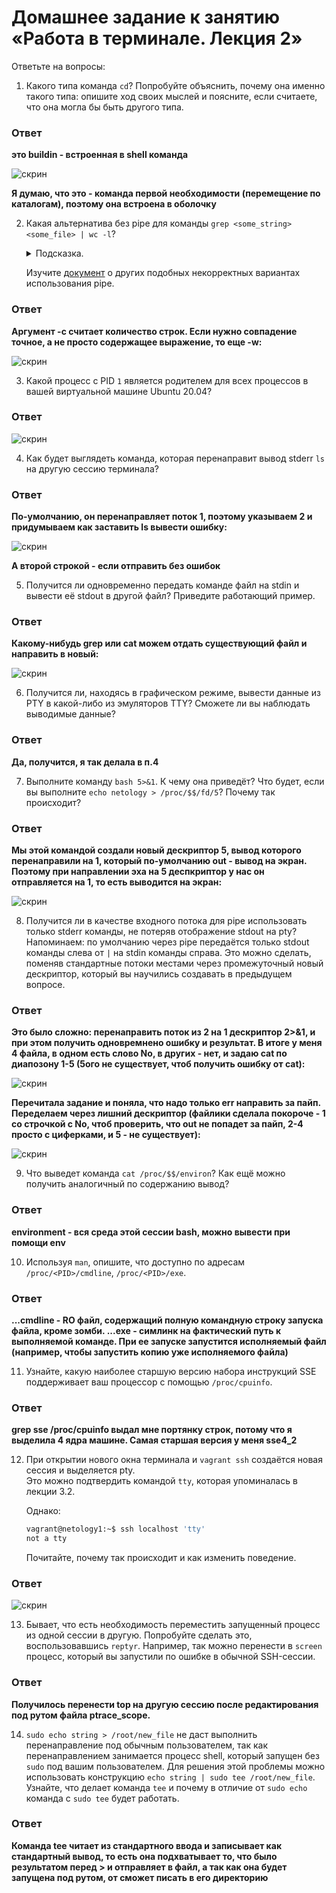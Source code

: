 # Домашнее задание к занятию «Работа в терминале. Лекция 2»


Ответьте на вопросы:

1. Какого типа команда `cd`? Попробуйте объяснить, почему она именно такого типа: опишите ход своих мыслей и поясните, если считаете, что она могла бы быть другого типа.

### Ответ

**это buildin - встроенная в shell команда**

![скрин](https://github.com/Jlljully/devops_netology3/blob/main/Screenshot_1.png "cd")

**Я думаю, что это - команда первой необходимости (перемещение по каталогам), поэтому она встроена в оболочку**


2. Какая альтернатива без pipe для команды `grep <some_string> <some_file> | wc -l`?   

	<details>
	<summary>Подсказка.</summary>

	`man grep` поможет в ответе на этот вопрос. 

	</details>
	
	Изучите [документ](http://www.smallo.ruhr.de/award.html) о других подобных некорректных вариантах использования pipe.

### Ответ

**Аргумент -с считает количество строк. Если нужно совпадение точное, а не просто содержащее выражение, то еще -w:**

![скрин](https://github.com/Jlljully/devops_netology3/blob/main/Screenshot_2.png "grep")


3. Какой процесс с PID `1` является родителем для всех процессов в вашей виртуальной машине Ubuntu 20.04?

### Ответ

![скрин](https://github.com/Jlljully/devops_netology3/blob/main/Screenshot_3.png "init")

4. Как будет выглядеть команда, которая перенаправит вывод stderr `ls` на другую сессию терминала?

### Ответ

**По-умолчанию, он перенаправляет поток 1, поэтому указываем 2 и придумываем как заставить ls вывести ошибку:**

![скрин](https://github.com/Jlljully/devops_netology3/blob/main/Screenshot_4.png "ls")

**А второй строкой - если отправить без ошибок**

5. Получится ли одновременно передать команде файл на stdin и вывести её stdout в другой файл? Приведите работающий пример.

### Ответ

**Какому-нибудь grep или cat можем отдать существующий файл и направить в новый:**

![скрин](https://github.com/Jlljully/devops_netology3/blob/main/Screenshot_5.png "in>out")

6. Получится ли, находясь в графическом режиме, вывести данные из PTY в какой-либо из эмуляторов TTY? Сможете ли вы наблюдать выводимые данные?

### Ответ

**Да, получится, я так делала в п.4**

7. Выполните команду `bash 5>&1`. К чему она приведёт? Что будет, если вы выполните `echo netology > /proc/$$/fd/5`? Почему так происходит?

### Ответ

**Мы этой командой создали новый дескриптор 5, вывод которого перенаправили на 1, который по-умолчанию out - вывод на экран. Поэтому при направлении эха на 5 деспкриптор у нас он отправляется на 1, то есть выводится на экран:** 

![скрин](https://github.com/Jlljully/devops_netology3/blob/main/Screenshot_6.png "5=1") 

8. Получится ли в качестве входного потока для pipe использовать только stderr команды, не потеряв отображение stdout на pty?  
Напоминаем: по умолчанию через pipe передаётся только stdout команды слева от `|` на stdin команды справа.
Это можно сделать, поменяв стандартные потоки местами через промежуточный новый дескриптор, который вы научились создавать в предыдущем вопросе.

### Ответ

**Это было сложно: перенаправить поток из 2 на 1 дескриптор 2>&1, и при этом получить одновремнено ошибку и результат. В итоге у меня 4 файла, в одном есть слово No, в других - нет, и задаю cat по диапозону 1-5 (5ого не существует, чтоб получить ошибку от cat):**

![скрин](https://github.com/Jlljully/devops_netology3/blob/main/Screenshot_7.png "err+out") 

**Перечитала задание и поняла, что надо только err направить за пайп. Переделаем через лишний дескриптор (файлики сделала покороче - 1 со строчкой с No, чтоб проверить, что out не попадет за пайп, 2-4 просто с циферками, и 5 - не существует):**

![скрин](https://github.com/Jlljully/devops_netology3/blob/main/Screenshot_8.png "err+out") 

9. Что выведет команда `cat /proc/$$/environ`? Как ещё можно получить аналогичный по содержанию вывод?

### Ответ

**environment - вся среда этой сессии bash, можно вывести при помощи env**

10. Используя `man`, опишите, что доступно по адресам `/proc/<PID>/cmdline`, `/proc/<PID>/exe`.

### Ответ

**...cmdline - RO файл, содержащий полную командную строку запуска файла, кроме зомби. ...exe - симлинк на фактический путь к выполняемой команде. При ее запуске запустится исполняемый файл (например, чтобы запустить копию уже исполняемого файла)**

11. Узнайте, какую наиболее старшую версию набора инструкций SSE поддерживает ваш процессор с помощью `/proc/cpuinfo`.

### Ответ

**grep sse /proc/cpuinfo выдал мне портянку строк, потому что я выделила 4 ядра машине. Самая старшая версия у меня sse4_2**

12. При открытии нового окна терминала и `vagrant ssh` создаётся новая сессия и выделяется pty.  
	Это можно подтвердить командой `tty`, которая упоминалась в лекции 3.2.  
	
	Однако:

    ```bash
	vagrant@netology1:~$ ssh localhost 'tty'
	not a tty
    ```

	Почитайте, почему так происходит и как изменить поведение.

### Ответ

![скрин](https://github.com/Jlljully/devops_netology3/blob/main/Screenshot_9.jpg "tty")

13. Бывает, что есть необходимость переместить запущенный процесс из одной сессии в другую. Попробуйте сделать это, воспользовавшись `reptyr`. Например, так можно перенести в `screen` процесс, который вы запустили по ошибке в обычной SSH-сессии.

### Ответ

**Получилось перенести top на другую сессию после редактирования под рутом файла ptrace_scope.**

14. `sudo echo string > /root/new_file` не даст выполнить перенаправление под обычным пользователем, так как перенаправлением занимается процесс shell, который запущен без `sudo` под вашим пользователем. Для решения этой проблемы можно использовать конструкцию `echo string | sudo tee /root/new_file`. Узнайте, что делает команда `tee` и почему в отличие от `sudo echo` команда с `sudo tee` будет работать.

### Ответ

**Команда tee читает из стандартного ввода и записывает как стандартный вывод, то есть она подхватывает то, что было результатом перед > и отправляет в файл, а так как она будет запущена под рутом, от сможет писать в его директорию**
